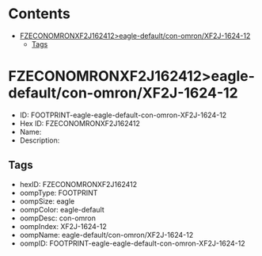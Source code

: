 



Contents
========

* [FZECONOMRONXF2J162412>eagle-default/con-omron/XF2J-1624-12](#fzeconomronxf2j162412eagle-defaultcon-omronxf2j-1624-12)
	* [Tags](#tags)

# FZECONOMRONXF2J162412>eagle-default/con-omron/XF2J-1624-12

- ID: FOOTPRINT-eagle-eagle-default-con-omron-XF2J-1624-12
- Hex ID: FZECONOMRONXF2J162412
- Name: 
- Description: 

## Tags

- hexID: FZECONOMRONXF2J162412
- oompType: FOOTPRINT
- oompSize: eagle
- oompColor: eagle-default
- oompDesc: con-omron
- oompIndex: XF2J-1624-12
- oompName: eagle-default/con-omron/XF2J-1624-12
- oompID: FOOTPRINT-eagle-eagle-default-con-omron-XF2J-1624-12
